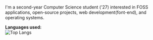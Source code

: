 I'm a second-year Computer Science student ('27) interested in FOSS applications, open-source projects, web development(font-end), and operating systems.

<b>Languages used:</b>
<br>![Top Langs](https://github-readme-stats.vercel.app/api/top-langs/?username=anuraghazra&layout=compact&theme=dark)
